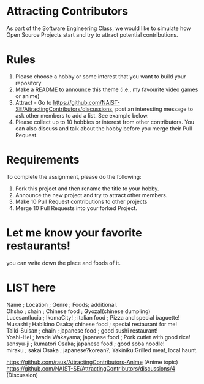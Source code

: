 # Attracting Contributors
As part of the Software Engineering Class, we would like to simulate how Open Source Projects start and try to attract potential contributions.

# Rules

1. Please choose a hobby or some interest that you want to build your repository
2. Make a README to announce this theme (i.e., my favourite video games or anime)
3. Attract - Go to https://github.com/NAIST-SE/AttractingContributors/discussions, post an interesting message to ask other members to add a list. See example below.
4. Please collect up to 10 hobbies or interest from other contributors. You can also discuss and talk about the hobby before you merge their Pull Request.

# Requirements
To complete the assignment, please do the following:
1. Fork this project and then rename the title to your hobby. 
2. Announce the new project and try to attract other members.
3. Make 10 Pull Request contributions to other projects
4. Merge 10 Pull Requests into your forked Project.

# Let me know your favorite restaurants!
you can write down the place and foods of it.

# LIST here
Name		; Location	; Genre	; Foods; additional.  
Ohsho		; chain	; Chinese food	; Gyoza!(chinese dumpling)  
Lucesantlucia	; IkomaCity!	; italian food	; Pizza and special baguette!  
Musashi	; Habikino Osaka; chinese food	; special restaurant for me!  
Taiki-Suisan	; chain	; japanese food ; good sushi restaurant!  
Yoshi-Hei	; Iwade Wakayama; japanese food ; Pork cutlet with good rice!  
sensyu-ji	; kumatori Osaka; japanese food ; good soba noodle!  
miraku		; sakai Osaka	; japanese?korean?; Yakiniku:Grilled meat, local haunt.  

https://github.com/raux/AttractingContributors-Anime (Anime topic)
https://github.com/NAIST-SE/AttractingContributors/discussions/4 (Discussion)

